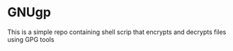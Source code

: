 # GNUgp
This is a simple repo containing shell scrip that encrypts and decrypts files using GPG tools
